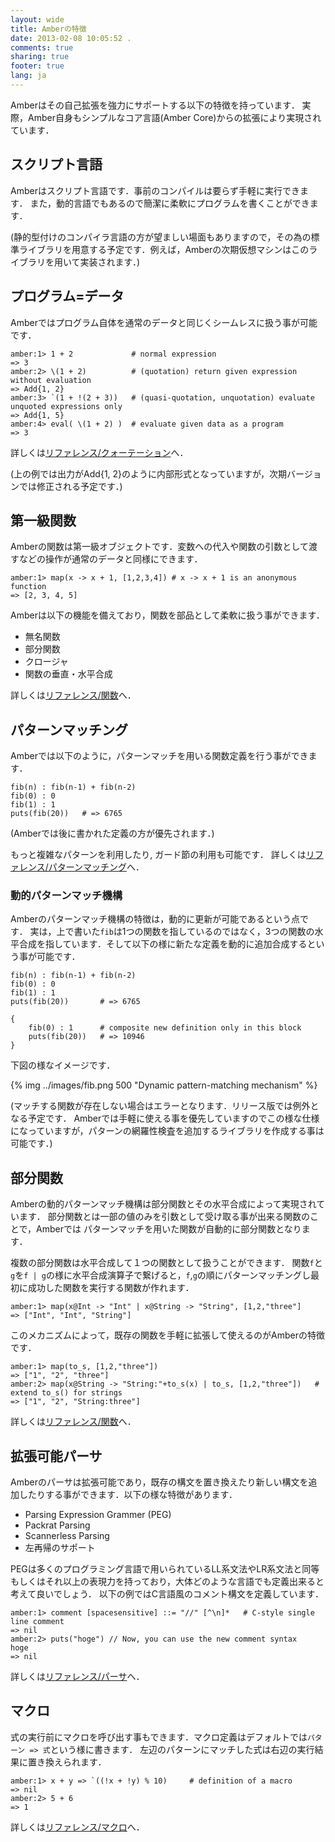 ```yaml
---
layout: wide
title: Amberの特徴
date: 2013-02-08 10:05:52 .
comments: true
sharing: true
footer: true
lang: ja
---
```


Amberはその自己拡張を強力にサポートする以下の特徴を持っています．
実際，Amber自身もシンプルなコア言語(Amber Core)からの拡張により実現されています．

スクリプト言語
--------------
Amberはスクリプト言語です．事前のコンパイルは要らず手軽に実行できます．
また，動的言語でもあるので簡潔に柔軟にプログラムを書くことができます．

(静的型付けのコンパイラ言語の方が望ましい場面もありますので，その為の標準ライブラリを用意する予定です．例えば，Amberの次期仮想マシンはこのライブラリを用いて実装されます．)

プログラム=データ
-----------------
Amberではプログラム自体を通常のデータと同じくシームレスに扱う事が可能です．

    amber:1> 1 + 2             # normal expression
    => 3
    amber:2> \(1 + 2)          # (quotation) return given expression without evaluation
    => Add{1, 2}
    amber:3> `(1 + !(2 + 3))   # (quasi-quotation, unquotation) evaluate unquoted expressions only
    => Add{1, 5}
    amber:4> eval( \(1 + 2) )  # evaluate given data as a program
    => 3

詳しくは[リファレンス/クォーテーション](reference/quotation.html)へ．

(上の例では出力がAdd{1, 2}のように内部形式となっていますが，次期バージョンでは修正される予定です．)

第一級関数
----------
Amberの関数は第一級オブジェクトです．変数への代入や関数の引数として渡すなどの操作が通常のデータと同様にできます．

    amber:1> map(x -> x + 1, [1,2,3,4]) # x -> x + 1 is an anonymous function
    => [2, 3, 4, 5]

Amberは以下の機能を備えており，関数を部品として柔軟に扱う事ができます．

* 無名関数
* 部分関数
* クロージャ
* 関数の垂直・水平合成

詳しくは[リファレンス/関数](reference/function.html)へ．

パターンマッチング
------------------
Amberでは以下のように，パターンマッチを用いる関数定義を行う事ができます．

    fib(n) : fib(n-1) + fib(n-2)
    fib(0) : 0
    fib(1) : 1
    puts(fib(20))   # => 6765

(Amberでは後に書かれた定義の方が優先されます．)

もっと複雑なパターンを利用したり, ガード節の利用も可能です．
詳しくは[リファレンス/パターンマッチング](reference/pattern-matching.html)へ．


### 動的パターンマッチ機構
Amberのパターンマッチ機構の特徴は，動的に更新が可能であるという点です．
実は，上で書いた`fib`は1つの関数を指しているのではなく，3つの関数の水平合成を指しています．そして以下の様に新たな定義を動的に追加合成するという事が可能です．

    fib(n) : fib(n-1) + fib(n-2)
    fib(0) : 0
    fib(1) : 1
    puts(fib(20))       # => 6765

    {
        fib(0) : 1      # composite new definition only in this block
        puts(fib(20))   # => 10946
    }

下図の様なイメージです．

{% img ../images/fib.png 500 "Dynamic pattern-matching mechanism" %}

(マッチする関数が存在しない場合はエラーとなります．リリース版では例外となる予定です．
Amberでは手軽に使える事を優先していますのでこの様な仕様になっていますが，パターンの網羅性検査を追加するライブラリを作成する事は可能です．)

部分関数
--------
Amberの動的パターンマッチ機構は部分関数とその水平合成によって実現されています．
部分関数とは一部の値のみを引数として受け取る事が出来る関数のことで，Amberでは
パターンマッチを用いた関数が自動的に部分関数となります．

複数の部分関数は水平合成して１つの関数として扱うことができます．
関数`f`と`g`を`f | g`の様に水平合成演算子で繋げると，`f`,`g`の順にパターンマッチングし最初に成功した関数を実行する関数が作れます．

    amber:1> map(x@Int -> "Int" | x@String -> "String", [1,2,"three"]
    => ["Int", "Int", "String"]

このメカニズムによって，既存の関数を手軽に拡張して使えるのがAmberの特徴です．

    amber:1> map(to_s, [1,2,"three"])
    => ["1", "2", "three"]
    amber:2> map(x@String -> "String:"+to_s(x) | to_s, [1,2,"three"])   # extend to_s() for strings
    => ["1", "2", "String:three"]

詳しくは[リファレンス/関数](reference/function.html)へ．

拡張可能パーサ
--------------
Amberのパーサは拡張可能であり，既存の構文を置き換えたり新しい構文を追加したりする事ができます．以下の様な特徴があります．

* Parsing Expression Grammer (PEG)
* Packrat Parsing
* Scannerless Parsing
* 左再帰のサポート

PEGは多くのプログラミング言語で用いられているLL系文法やLR系文法と同等もしくはそれ以上の表現力を持っており，大体どのような言語でも定義出来ると考えて良いでしょう．
以下の例ではC言語風のコメント構文を定義しています．

    amber:1> comment [spacesensitive] ::= "//" [^\n]*   # C-style single line comment
    => nil
    amber:2> puts("hoge") // Now, you can use the new comment syntax
    hoge
    => nil

詳しくは[リファレンス/パーサ](reference/parser.html)へ．

マクロ
------
式の実行前にマクロを呼び出す事もできます．マクロ定義はデフォルトでは`パターン => 式`という様に書きます．
左辺のパターンにマッチした式は右辺の実行結果に置き換えられます．

    amber:1> x + y => `((!x + !y) % 10)     # definition of a macro
    => nil
    amber:2> 5 + 6
    => 1

詳しくは[リファレンス/マクロ](reference/macro.html)へ．
